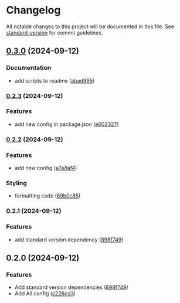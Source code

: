 # Changelog

All notable changes to this project will be documented in this file. See [standard-version](https://github.com/conventional-changelog/standard-version) for commit guidelines.

## [0.3.0](https://github.com/krbaio3/lib-ts-core/compare/v0.2.3...v0.3.0) (2024-09-12)


### Documentation

* add scripts to readme ([abad995](https://github.com/krbaio3/lib-ts-core/commit/abad9951a9a807883933d800bea87a15788cd825))

### [0.2.3](https://github.com/krbaio3/lib-ts-core/compare/v0.2.2...v0.2.3) (2024-09-12)


### Features

* add new config in package.json ([e602327](https://github.com/krbaio3/lib-ts-core/commit/e602327969e14b57f9251ad5b1e05bcdc481fd55))

### [0.2.2](https://github.com/krbaio3/lib-ts-core/compare/v0.2.1...v0.2.2) (2024-09-12)


### Features

* add new config ([a7a8af4](https://github.com/krbaio3/lib-ts-core/commit/a7a8af4cb696cfb40b04e9fb3e4f047abd75b23c))


### Styling

* formatting code ([89b0c85](https://github.com/krbaio3/lib-ts-core/commit/89b0c8557d561831a6fb3321b55e0aa5b9ffc0ff))

### 0.2.1 (2024-09-12)

### Features

- add standard version dependency ([898f749](https://github.com/krbaio3/lib-ts-core/commit/898f74978bd82f110f7eae4daa273c18b78ebebc))

## 0.2.0 (2024-09-12)

### Features

- Add standard version dependencies ([898f749](https://github.com/krbaio3/lib-ts-core/commit/898f74978bd82f110f7eae4daa273c18b78ebebc))
- Add All config ([c226cd3](https://github.com/krbaio3/lib-ts-core/commit/c226cd38328f322e84911e94ca1b69dec9934ca2))
